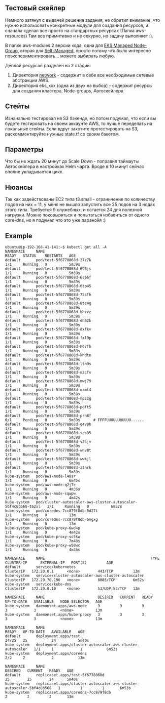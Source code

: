 ## Тестовый скейлер

Немного затянул с выдачей решения задания, не обратил внимание, что нужно использовать конкретные модули для создания ресурсов, 
и сначала сделал все просто на стандартных ресурсах (Папка aws-resources) Там все примитивно и не секурно, но задачу выполняет :).

В папке aws-modules 2 версии кода, одна для [EKS Managed Node-Group](https://github.com/leonix2/TZRKS/aws-modules/eks-managed), вторая для [Self-Managed](https://github.com/leonix2/TZRKS/aws-modules/eks-self-managed), просто потому что было интересно поэкспериментировать... можете выбирать любую.

Деплой ресурсов разделен на 2 стадии:

1. Директория [network](https://github.com/leonix2/TZRKS/aws-modules/network) - содержит в себе все необходимые сетевые абстракции AWS.
2. Директория eks_xxx (одна из двух на выбор) - содержит ресурсы для создания кластера, Node-groups, Автоскейлера.


## Стейты

Изначально тестировал ня S3 бэкенде, но потом подумал, что если вы будете тестировать на своем аккаунте AWS, то лучше переделать 
на локальные стейты. Если вдруг захотите протестировать на S3, раскомментируйте нужные state.tf со своим бакетом.

## Параметры

Что бы не ждать 20 минут до Scale Down - поправил таймауты Автоскейлера в настройках Helm чарта. Вроде в 10 минут сейчас вполне укладывается цикл.

## Нюансы

Так как задействованы EC2 типа t3.small - ограничение по количеству подов на них = 11, у меня не вышло запустить все 25 подов на 3 нодах этого типа. Требуется 9 служебных, и остается 24 для полезной нагрузки. Можно поковыряться и попытаться избавиться от одного core-dns, но я подумал что это уже паранойя :)

## Example

```shell
ubuntu@ip-192-168-41-141:~$ kubectl get all -A
NAMESPACE     NAME                                                             READY   STATUS    RESTARTS   AGE
default       pod/test-5f6778868d-27z7k                                        1/1     Running   0          5m39s
default       pod/test-5f6778868d-695js                                        1/1     Running   0          5m39s
default       pod/test-5f6778868d-6s66f                                        1/1     Running   0          5m39s
default       pod/test-5f6778868d-6tp45                                        1/1     Running   0          5m39s
default       pod/test-5f6778868d-75cfh                                        1/1     Running   0          5m39s
default       pod/test-5f6778868d-8tc4g                                        1/1     Running   0          5m39s
default       pod/test-5f6778868d-bhzvz                                        1/1     Running   0          5m39s
default       pod/test-5f6778868d-dh62b                                        1/1     Running   0          5m39s
default       pod/test-5f6778868d-dxfkv                                        1/1     Running   0          5m39s
default       pod/test-5f6778868d-fxl9p                                        1/1     Running   0          5m39s
default       pod/test-5f6778868d-h67fh                                        1/1     Running   0          5m39s
default       pod/test-5f6778868d-khdtn                                        1/1     Running   0          5m39s
default       pod/test-5f6778868d-ltn9s                                        1/1     Running   0          5m39s
default       pod/test-5f6778868d-m2cfv                                        1/1     Running   0          5m39s
default       pod/test-5f6778868d-mwj79                                        1/1     Running   0          5m39s
default       pod/test-5f6778868d-mzmt4                                        1/1     Running   0          5m39s
default       pod/test-5f6778868d-npzzg                                        1/1     Running   0          5m39s
default       pod/test-5f6778868d-pdft5                                        1/1     Running   0          5m39s
default       pod/test-5f6778868d-prn8f                                        0/1     Pending   0          5m39s      # FFFFUUUUUUUUUUU......
default       pod/test-5f6778868d-q4v8h                                        1/1     Running   0          5m39s
default       pod/test-5f6778868d-scs95                                        1/1     Running   0          5m39s
default       pod/test-5f6778868d-v24jv                                        1/1     Running   0          5m39s
default       pod/test-5f6778868d-wnv8t                                        1/1     Running   0          5m39s
default       pod/test-5f6778868d-wwkjl                                        1/1     Running   0          5m39s
default       pod/test-5f6778868d-ztnrk                                        1/1     Running   0          5m39s
kube-system   pod/aws-node-l48sr                                               1/1     Running   0          6m45s
kube-system   pod/aws-node-q2j7c                                               1/1     Running   0          4m36s
kube-system   pod/aws-node-sqwpw                                               1/1     Running   0          4m42s
kube-system   pod/cluster-autoscaler-aws-cluster-autoscaler-5bf4c8b568-t62xl   1/1     Running   0          6m52s
kube-system   pod/coredns-7cc879f8db-5d27t                                     1/1     Running   0          13m
kube-system   pod/coredns-7cc879f8db-6vgxg                                     1/1     Running   0          13m
kube-system   pod/kube-proxy-6wd4p                                             1/1     Running   0          4m42s
kube-system   pod/kube-proxy-sc5kw                                             1/1     Running   0          7m48s
kube-system   pod/kube-proxy-w58wc                                             1/1     Running   0          4m36s

NAMESPACE     NAME                                                TYPE        CLUSTER-IP      EXTERNAL-IP   PORT(S)         AGE
default       service/kubernetes                                  ClusterIP   172.20.0.1      <none>        443/TCP         13m
kube-system   service/cluster-autoscaler-aws-cluster-autoscaler   ClusterIP   172.20.70.190   <none>        8085/TCP        6m52s
kube-system   service/kube-dns                                    ClusterIP   172.20.0.10     <none>        53/UDP,53/TCP   13m

NAMESPACE     NAME                        DESIRED   CURRENT   READY   UP-TO-DATE   AVAILABLE   NODE SELECTOR   AGE
kube-system   daemonset.apps/aws-node     3         3         3       3            3           <none>          13m
kube-system   daemonset.apps/kube-proxy   3         3         3       3            3           <none>          13m

NAMESPACE     NAME                                                        READY   UP-TO-DATE   AVAILABLE   AGE
default       deployment.apps/test                                        24/25   25           24          5m40s
kube-system   deployment.apps/cluster-autoscaler-aws-cluster-autoscaler   1/1     1            1           6m53s
kube-system   deployment.apps/coredns                                     2/2     2            2           13m

NAMESPACE     NAME                                                                   DESIRED   CURRENT   READY   AGE
default       replicaset.apps/test-5f6778868d                                        25        25        24      5m40s
kube-system   replicaset.apps/cluster-autoscaler-aws-cluster-autoscaler-5bf4c8b568   1         1         1       6m53s
kube-system   replicaset.apps/coredns-7cc879f8db                                     2         2         2       13m

```
